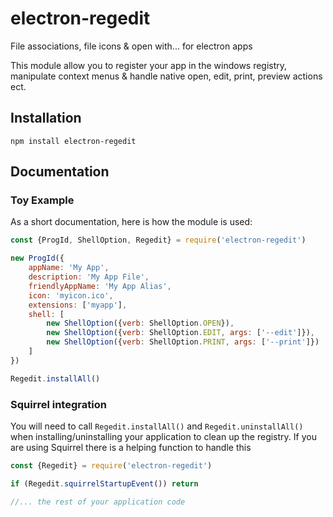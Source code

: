 # electron-regedit
File associations, file icons &amp; open with... for electron apps

This module allow you to register your app in the windows registry, manipulate context menus & handle native open, edit, print, preview actions ect.

## Installation
```shell
npm install electron-regedit
```

## Documentation
### Toy Example
As a short documentation, here is how the module is used:
```javascript
const {ProgId, ShellOption, Regedit} = require('electron-regedit')

new ProgId({
    appName: 'My App',
    description: 'My App File',
    friendlyAppName: 'My App Alias',
    icon: 'myicon.ico',
    extensions: ['myapp'],
    shell: [
        new ShellOption({verb: ShellOption.OPEN}),
        new ShellOption({verb: ShellOption.EDIT, args: ['--edit']}),
        new ShellOption({verb: ShellOption.PRINT, args: ['--print']})
    ]
})

Regedit.installAll()
```

### Squirrel integration
You will need to call ```Regedit.installAll()``` and ```Regedit.uninstallAll()``` when installing/uninstalling your application to clean up the registry. If you are using Squirrel there is a helping function to handle this 
```javascript
const {Regedit} = require('electron-regedit')

if (Regedit.squirrelStartupEvent()) return

//... the rest of your application code
```
